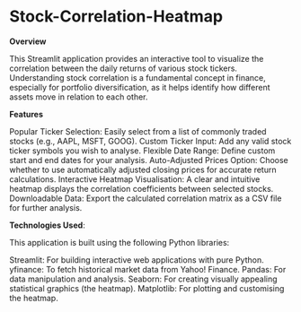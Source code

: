 # Stock-Correlation-Heatmap

**Overview**

This Streamlit application provides an interactive tool to visualize the correlation between the daily returns of various stock tickers. Understanding stock correlation is a fundamental concept in finance, especially for portfolio diversification, as it helps identify how different assets move in relation to each other.


**Features**

Popular Ticker Selection: Easily select from a list of commonly traded stocks (e.g., AAPL, MSFT, GOOG).
Custom Ticker Input: Add any valid stock ticker symbols you wish to analyse.
Flexible Date Range: Define custom start and end dates for your analysis.
Auto-Adjusted Prices Option: Choose whether to use automatically adjusted closing prices for accurate return calculations.
Interactive Heatmap Visualisation: A clear and intuitive heatmap displays the correlation coefficients between selected stocks.
Downloadable Data: Export the calculated correlation matrix as a CSV file for further analysis.


**Technologies Used**:

This application is built using the following Python libraries:

Streamlit: For building interactive web applications with pure Python.
yfinance: To fetch historical market data from Yahoo! Finance.
Pandas: For data manipulation and analysis.
Seaborn: For creating visually appealing statistical graphics (the heatmap).
Matplotlib: For plotting and customising the heatmap.
